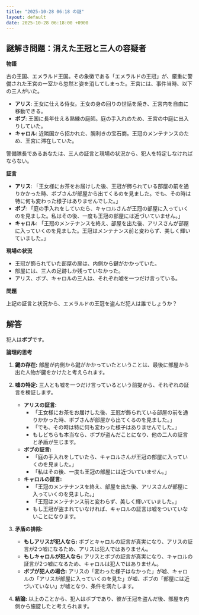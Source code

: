 ```yaml
---
title: "2025-10-28 06:18 の謎"
layout: default
date: 2025-10-28 06:18:00 +0900
---
```

## 謎解き問題：消えた王冠と三人の容疑者

**物語**

古の王国、エメラルド王国。その象徴である「エメラルドの王冠」が、厳重に警備された王宮の一室から忽然と姿を消してしまった。王宮には、事件当時、以下の三人がいた。

*   **アリス**: 王女に仕える侍女。王女の身の回りの世話を焼き、王宮内を自由に移動できる。
*   **ボブ**: 王国に長年仕える熟練の庭師。庭の手入れのため、王宮の中庭に出入りしていた。
*   **キャロル**: 近隣国から招かれた、腕利きの宝石商。王冠のメンテナンスのため、王宮に滞在していた。

警備隊長であるあなたは、三人の証言と現場の状況から、犯人を特定しなければならない。

**証言**

*   **アリス**: 「王女様にお茶をお届けした後、王冠が飾られている部屋の前を通りかかった時、ボブさんが部屋から出てくるのを見ました。でも、その時は特に何も変わった様子はありませんでした。」
*   **ボブ**: 「庭の手入れをしていたら、キャロルさんが王冠の部屋に入っていくのを見ました。私はその後、一度も王冠の部屋には近づいていません。」
*   **キャロル**: 「王冠のメンテナンスを終え、部屋を出た後、アリスさんが部屋に入っていくのを見ました。王冠はメンテナンス前と変わらず、美しく輝いていました。」

**現場の状況**

*   王冠が飾られていた部屋の扉は、内側から鍵がかかっていた。
*   部屋には、三人の足跡しか残っていなかった。
*   アリス、ボブ、キャロルの三人は、それぞれ嘘を一つだけ言っている。

**問題**

上記の証言と状況から、エメラルドの王冠を盗んだ犯人は誰でしょうか？

## 解答

犯人は**ボブ**です。

**論理的思考**

1.  **鍵の存在:** 部屋が内側から鍵がかかっていたということは、最後に部屋から出た人物が鍵をかけたと考えられます。

2.  **嘘の特定:** 三人とも嘘を一つだけ言っているという前提から、それぞれの証言を検証します。

    *   **アリスの証言:**
        *   「王女様にお茶をお届けした後、王冠が飾られている部屋の前を通りかかった時、ボブさんが部屋から出てくるのを見ました。」
        *   「でも、その時は特に何も変わった様子はありませんでした。」
        *   もしどちらも本当なら、ボブが盗んだことになり、他の二人の証言と矛盾が生じます。
    *   **ボブの証言:**
        *   「庭の手入れをしていたら、キャロルさんが王冠の部屋に入っていくのを見ました。」
        *   「私はその後、一度も王冠の部屋には近づいていません。」
    *   **キャロルの証言:**
        *   「王冠のメンテナンスを終え、部屋を出た後、アリスさんが部屋に入っていくのを見ました。」
        *   「王冠はメンテナンス前と変わらず、美しく輝いていました。」
        *   もし王冠が盗まれていなければ、キャロルの証言は嘘をついていないことになります。

3.  **矛盾の排除:**

    *   **もしアリスが犯人なら:** ボブとキャロルの証言が真実になり、アリスの証言が2つ嘘になるため、アリスは犯人ではありません。
    *   **もしキャロルが犯人なら:** アリスとボブの証言が真実になり、キャロルの証言が2つ嘘になるため、キャロルは犯人ではありません。
    *   **ボブが犯人の場合:** アリスの「変わった様子はなかった」が嘘、キャロルの「アリスが部屋に入っていくのを見た」が嘘、ボブの「部屋には近づいていない」が嘘となり、条件を満たします。

4.  **結論:** 以上のことから、犯人はボブであり、彼が王冠を盗んだ後、部屋を内側から施錠したと考えられます。
